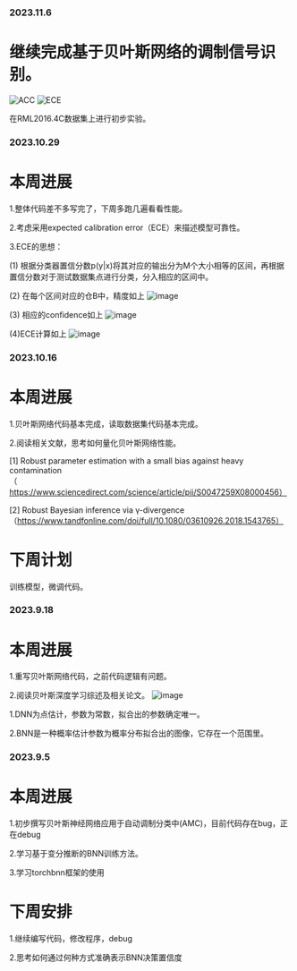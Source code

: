 ### 2023.11.6
# 继续完成基于贝叶斯网络的调制信号识别。
![ACC](https://github.com/UNIC-Lab/Weekly-Report/assets/52443090/f210beec-2378-4e64-b06d-54f7ba4fcc2b)
![ECE](https://github.com/UNIC-Lab/Weekly-Report/assets/52443090/02ed5166-8053-4c33-ad1a-fcb64a2a33d7)

在RML2016.4C数据集上进行初步实验。




















### 2023.10.29
# 本周进展

1.整体代码差不多写完了，下周多跑几遍看看性能。

2.考虑采用expected calibration error（ECE）来描述模型可靠性。

3.ECE的思想：

(1) 根据分类器置信分数p(y|x)将其对应的输出分为M个大小相等的区间，再根据置信分数对于测试数据集点进行分类，分入相应的区间中。

(2) 在每个区间对应的仓B中，精度如上
    ![image](https://github.com/UNIC-Lab/Weekly-Report/assets/52443090/aeb2d5ed-3dd2-46ae-a201-af7f9700f6fe)
    
(3) 相应的confidence如上
    ![image](https://github.com/UNIC-Lab/Weekly-Report/assets/52443090/1484f7c2-96f8-451a-90c1-4417095f5555)
    
(4)ECE计算如上
    ![image](https://github.com/UNIC-Lab/Weekly-Report/assets/52443090/dfd43054-1f91-445b-99a5-0e7426174082)



     









### 2023.10.16
# 本周进展
1.贝叶斯网络代码基本完成，读取数据集代码基本完成。

2.阅读相关文献，思考如何量化贝叶斯网络性能。

  [1] Robust parameter estimation with a small bias against heavy contamination（https://www.sciencedirect.com/science/article/pii/S0047259X08000456）

  [2] Robust Bayesian inference via γ-divergence （https://www.tandfonline.com/doi/full/10.1080/03610926.2018.1543765）

#  下周计划

  训练模型，微调代码。











### 2023.9.18
# 本周进展
1.重写贝叶斯网络代码，之前代码逻辑有问题。

2.阅读贝叶斯深度学习综述及相关论文。
![image](https://github.com/UNIC-Lab/Weekly-Report/assets/52443090/7632fd53-d56d-4f2d-9120-8818d3a46bc2)

 1.DNN为点估计，参数为常数，拟合出的参数确定唯一。
 
 2.BNN是一种概率估计参数为概率分布拟合出的图像，它存在一个范围里。




### 2023.9.5
# 本周进展
1.初步撰写贝叶斯神经网络应用于自动调制分类中(AMC)，目前代码存在bug，正在debug

2.学习基于变分推断的BNN训练方法。

3.学习torchbnn框架的使用

# 下周安排
1.继续编写代码，修改程序，debug

2.思考如何通过何种方式准确表示BNN决策置信度 
